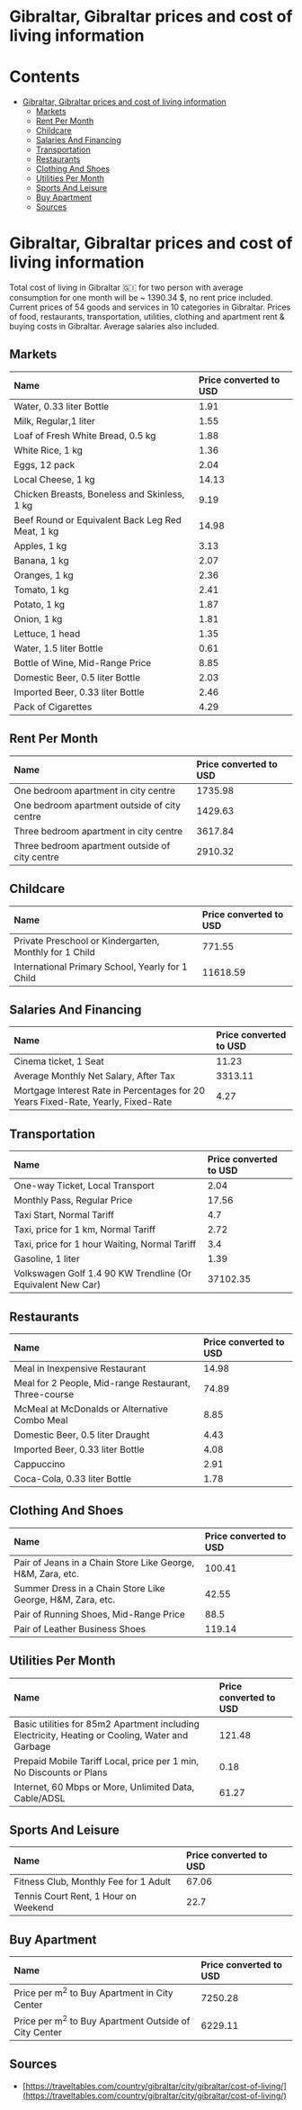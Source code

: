 
Gibraltar, Gibraltar prices and cost of living information
==========================================================

Contents
========

* [Gibraltar, Gibraltar prices and cost of living information](#gibraltar-gibraltar-prices-and-cost-of-living-information)
	* [Markets](#markets)
	* [Rent Per Month](#rent-per-month)
	* [Childcare](#childcare)
	* [Salaries And Financing](#salaries-and-financing)
	* [Transportation](#transportation)
	* [Restaurants](#restaurants)
	* [Clothing And Shoes](#clothing-and-shoes)
	* [Utilities Per Month](#utilities-per-month)
	* [Sports And Leisure](#sports-and-leisure)
	* [Buy Apartment](#buy-apartment)
	* [Sources](#sources)

# Gibraltar, Gibraltar prices and cost of living information


Total cost of living in Gibraltar 🇬🇮 for two person with average consumption for one month will be ~ 1390.34 $, no rent 
price included. Current prices of 54 goods and services in 10 categories  in Gibraltar. Prices of food, restaurants, 
transportation, utilities, clothing and apartment rent & buying costs in Gibraltar. Average salaries also included.
## Markets

|Name|Price converted to USD|
| :--- | :--- |
|Water, 0.33 liter Bottle|1.91|
|Milk, Regular,1 liter|1.55|
|Loaf of Fresh White Bread, 0.5 kg|1.88|
|White Rice, 1 kg|1.36|
|Eggs, 12 pack|2.04|
|Local Cheese, 1 kg|14.13|
|Chicken Breasts, Boneless and Skinless, 1 kg|9.19|
|Beef Round or Equivalent Back Leg Red Meat, 1 kg |14.98|
|Apples, 1 kg|3.13|
|Banana, 1 kg|2.07|
|Oranges, 1 kg|2.36|
|Tomato, 1 kg|2.41|
|Potato, 1 kg|1.87|
|Onion, 1 kg|1.81|
|Lettuce, 1 head|1.35|
|Water, 1.5 liter Bottle|0.61|
|Bottle of Wine, Mid-Range Price|8.85|
|Domestic Beer, 0.5 liter Bottle|2.03|
|Imported Beer, 0.33 liter Bottle|2.46|
|Pack of Cigarettes|4.29|
  

## Rent Per Month

|Name|Price converted to USD|
| :--- | :--- |
|One bedroom apartment in city centre|1735.98|
|One bedroom apartment outside of city centre|1429.63|
|Three bedroom apartment in city centre|3617.84|
|Three bedroom apartment outside of city centre|2910.32|
  

## Childcare

|Name|Price converted to USD|
| :--- | :--- |
|Private Preschool or Kindergarten, Monthly for 1 Child|771.55|
|International Primary School, Yearly for 1 Child|11618.59|
  

## Salaries And Financing

|Name|Price converted to USD|
| :--- | :--- |
|Cinema ticket, 1 Seat|11.23|
|Average Monthly Net Salary, After Tax|3313.11|
|Mortgage Interest Rate in Percentages for 20 Years Fixed-Rate, Yearly, Fixed-Rate|4.27|
  

## Transportation

|Name|Price converted to USD|
| :--- | :--- |
|One-way Ticket, Local Transport|2.04|
|Monthly Pass, Regular Price|17.56|
|Taxi Start, Normal Tariff|4.7|
|Taxi, price for 1 km, Normal Tariff|2.72|
|Taxi, price for 1 hour Waiting, Normal Tariff|3.4|
|Gasoline, 1 liter|1.39|
|Volkswagen Golf 1.4 90 KW Trendline (Or Equivalent New Car)|37102.35|
  

## Restaurants

|Name|Price converted to USD|
| :--- | :--- |
|Meal in Inexpensive Restaurant|14.98|
|Meal for 2 People, Mid-range Restaurant, Three-course|74.89|
|McMeal at McDonalds or Alternative Combo Meal|8.85|
|Domestic Beer, 0.5 liter Draught|4.43|
|Imported Beer, 0.33 liter Bottle|4.08|
|Cappuccino|2.91|
|Coca-Cola, 0.33 liter Bottle|1.78|
  

## Clothing And Shoes

|Name|Price converted to USD|
| :--- | :--- |
|Pair of Jeans in a Chain Store Like George, H&M, Zara, etc.|100.41|
|Summer Dress in a Chain Store Like George, H&M, Zara, etc.|42.55|
|Pair of Running Shoes, Mid-Range Price|88.5|
|Pair of Leather Business Shoes|119.14|
  

## Utilities Per Month

|Name|Price converted to USD|
| :--- | :--- |
|Basic utilities for 85m2 Apartment including Electricity, Heating or Cooling, Water and Garbage|121.48|
|Prepaid Mobile Tariff Local, price per 1 min, No Discounts or Plans|0.18|
|Internet, 60 Mbps or More, Unlimited Data, Cable/ADSL|61.27|
  

## Sports And Leisure

|Name|Price converted to USD|
| :--- | :--- |
|Fitness Club, Monthly Fee for 1 Adult|67.06|
|Tennis Court Rent, 1 Hour on Weekend|22.7|
  

## Buy Apartment

|Name|Price converted to USD|
| :--- | :--- |
|Price per m<sup>2</sup> to Buy Apartment in City Center|7250.28|
|Price per m<sup>2</sup> to Buy Apartment Outside of City Center|6229.11|
  

## Sources

- [https://traveltables.com/country/gibraltar/city/gibraltar/cost-of-living/](https://traveltables.com/country/gibraltar/city/gibraltar/cost-of-living/)
